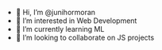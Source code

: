 - 👋 Hi, I’m @junihormoran
- 👀 I’m interested in Web Development
- 🌱 I’m currently learning ML
- 💞️ I’m looking to collaborate on JS projects

<!---
junihormoran/junihormoran is a ✨ special ✨ repository because its `README.md` (this file) appears on your GitHub profile.
You can click the Preview link to take a look at your changes.
--->
